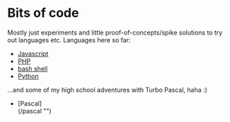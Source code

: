 Bits of code 
====

Mostly just experiments and little proof-of-concepts/spike solutions to try out languages etc.  Languages here so far:
* [Javascript](/js "")
* [PHP](/php "")
* [bash shell](/scr "")
* [Python](/python "")

...and some of my high school adventures with Turbo Pascal, haha :)
* [Pascal]  
(/pascal "") 
